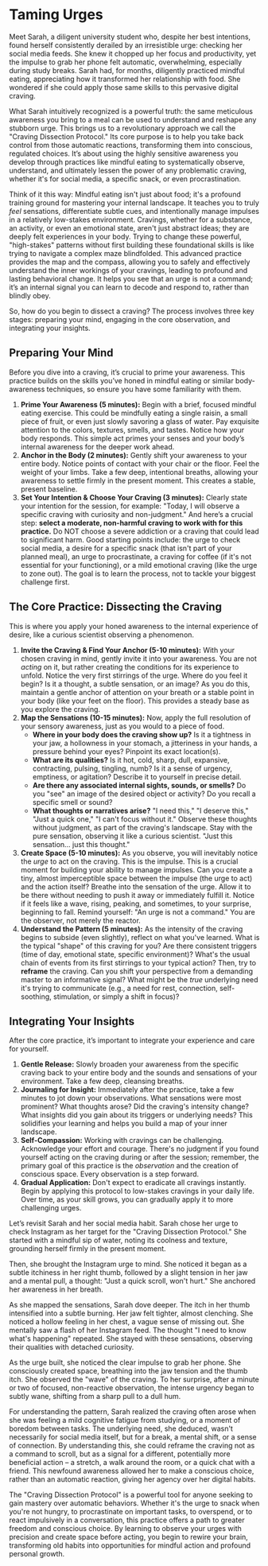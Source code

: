 # Taming Urges

Meet Sarah, a diligent university student who, despite her best intentions, found herself consistently derailed by an irresistible urge: checking her social media feeds. She knew it chopped up her focus and productivity, yet the impulse to grab her phone felt automatic, overwhelming, especially during study breaks. Sarah had, for months, diligently practiced mindful eating, appreciating how it transformed her relationship with food. She wondered if she could apply those same skills to this pervasive digital craving.

What Sarah intuitively recognized is a powerful truth: the same meticulous awareness you bring to a meal can be used to understand and reshape any stubborn urge. This brings us to a revolutionary approach we call the "Craving Dissection Protocol." Its core purpose is to help you take back control from those automatic reactions, transforming them into conscious, regulated choices. It’s about using the highly sensitive awareness you develop through practices like mindful eating to systematically observe, understand, and ultimately lessen the power of any problematic craving, whether it's for social media, a specific snack, or even procrastination.

Think of it this way: Mindful eating isn't just about food; it's a profound training ground for mastering your internal landscape. It teaches you to truly *feel* sensations, differentiate subtle cues, and intentionally manage impulses in a relatively low-stakes environment. Cravings, whether for a substance, an activity, or even an emotional state, aren't just abstract ideas; they are deeply felt experiences in your body. Trying to change these powerful, "high-stakes" patterns without first building these foundational skills is like trying to navigate a complex maze blindfolded. This advanced practice provides the map and the compass, allowing you to safely and effectively understand the inner workings of your cravings, leading to profound and lasting behavioral change. It helps you see that an urge is not a command; it’s an internal signal you can learn to decode and respond to, rather than blindly obey.

So, how do you begin to dissect a craving? The process involves three key stages: preparing your mind, engaging in the core observation, and integrating your insights.

## **Preparing Your Mind**

Before you dive into a craving, it’s crucial to prime your awareness. This practice builds on the skills you’ve honed in mindful eating or similar body-awareness techniques, so ensure you have some familiarity with them.

1.  **Prime Your Awareness (5 minutes):** Begin with a brief, focused mindful eating exercise. This could be mindfully eating a single raisin, a small piece of fruit, or even just slowly savoring a glass of water. Pay exquisite attention to the colors, textures, smells, and tastes. Notice how your body responds. This simple act primes your senses and your body’s internal awareness for the deeper work ahead.
2.  **Anchor in the Body (2 minutes):** Gently shift your awareness to your entire body. Notice points of contact with your chair or the floor. Feel the weight of your limbs. Take a few deep, intentional breaths, allowing your awareness to settle firmly in the present moment. This creates a stable, present baseline.
3.  **Set Your Intention & Choose Your Craving (3 minutes):** Clearly state your intention for the session, for example: "Today, I will observe a specific craving with curiosity and non-judgment." And here’s a crucial step: **select a moderate, non-harmful craving to work with for this practice.** Do NOT choose a severe addiction or a craving that could lead to significant harm. Good starting points include: the urge to check social media, a desire for a specific snack (that isn't part of your planned meal), an urge to procrastinate, a craving for coffee (if it's not essential for your functioning), or a mild emotional craving (like the urge to zone out). The goal is to learn the process, not to tackle your biggest challenge first.

## **The Core Practice: Dissecting the Craving**

This is where you apply your honed awareness to the internal experience of desire, like a curious scientist observing a phenomenon.

1.  **Invite the Craving & Find Your Anchor (5-10 minutes):** With your chosen craving in mind, gently invite it into your awareness. You are not *acting* on it, but rather creating the conditions for its experience to unfold. Notice the very first stirrings of the urge. Where do you feel it begin? Is it a thought, a subtle sensation, or an image? As you do this, maintain a gentle anchor of attention on your breath or a stable point in your body (like your feet on the floor). This provides a steady base as you explore the craving.
2.  **Map the Sensations (10-15 minutes):** Now, apply the full resolution of your sensory awareness, just as you would to a piece of food.
    *   **Where in your body does the craving show up?** Is it a tightness in your jaw, a hollowness in your stomach, a jitteriness in your hands, a pressure behind your eyes? Pinpoint its exact location(s).
    *   **What are its qualities?** Is it hot, cold, sharp, dull, expansive, contracting, pulsing, tingling, numb? Is it a sense of urgency, emptiness, or agitation? Describe it to yourself in precise detail.
    *   **Are there any associated internal sights, sounds, or smells?** Do you "see" an image of the desired object or activity? Do you recall a specific smell or sound?
    *   **What thoughts or narratives arise?** "I need this," "I deserve this," "Just a quick one," "I can't focus without it." Observe these thoughts without judgment, as part of the craving's landscape.
    Stay with the pure sensation, observing it like a curious scientist. "Just this sensation... just this thought."
3.  **Create Space (5-10 minutes):** As you observe, you will inevitably notice the *urge* to act on the craving. This is the impulse. This is a crucial moment for building your ability to manage impulses. Can you create a tiny, almost imperceptible space between the impulse (the urge to act) and the action itself? Breathe into the sensation of the urge. Allow it to be there without needing to push it away or immediately fulfill it. Notice if it feels like a wave, rising, peaking, and sometimes, to your surprise, beginning to fall. Remind yourself: "An urge is not a command." You are the observer, not merely the reactor.
4.  **Understand the Pattern (5 minutes):** As the intensity of the craving begins to subside (even slightly), reflect on what you've learned. What is the typical "shape" of this craving for you? Are there consistent triggers (time of day, emotional state, specific environment)? What's the usual chain of events from its first stirrings to your typical action? Then, try to **reframe** the craving. Can you shift your perspective from a demanding master to an informative signal? What might be the *true* underlying need it's trying to communicate (e.g., a need for rest, connection, self-soothing, stimulation, or simply a shift in focus)?

## **Integrating Your Insights**

After the core practice, it’s important to integrate your experience and care for yourself.

1.  **Gentle Release:** Slowly broaden your awareness from the specific craving back to your entire body and the sounds and sensations of your environment. Take a few deep, cleansing breaths.
2.  **Journaling for Insight:** Immediately after the practice, take a few minutes to jot down your observations. What sensations were most prominent? What thoughts arose? Did the craving's intensity change? What insights did you gain about its triggers or underlying needs? This solidifies your learning and helps you build a map of your inner landscape.
3.  **Self-Compassion:** Working with cravings can be challenging. Acknowledge your effort and courage. There's no judgment if you found yourself acting on the craving during or after the session; remember, the primary goal of this practice is the *observation* and the creation of conscious space. Every observation is a step forward.
4.  **Gradual Application:** Don't expect to eradicate all cravings instantly. Begin by applying this protocol to low-stakes cravings in your daily life. Over time, as your skill grows, you can gradually apply it to more challenging urges.

Let’s revisit Sarah and her social media habit. Sarah chose her urge to check Instagram as her target for the "Craving Dissection Protocol." She started with a mindful sip of water, noting its coolness and texture, grounding herself firmly in the present moment.

Then, she brought the Instagram urge to mind. She noticed it began as a subtle itchiness in her right thumb, followed by a slight tension in her jaw and a mental pull, a thought: "Just a quick scroll, won't hurt." She anchored her awareness in her breath.

As she mapped the sensations, Sarah dove deeper. The itch in her thumb intensified into a subtle burning. Her jaw felt tighter, almost clenching. She noticed a hollow feeling in her chest, a vague sense of missing out. She mentally saw a flash of her Instagram feed. The thought "I need to know what's happening" repeated. She stayed with these sensations, observing their qualities with detached curiosity.

As the urge built, she noticed the clear impulse to grab her phone. She consciously created space, breathing into the jaw tension and the thumb itch. She observed the "wave" of the craving. To her surprise, after a minute or two of focused, non-reactive observation, the intense urgency began to subtly wane, shifting from a sharp pull to a dull hum.

For understanding the pattern, Sarah realized the craving often arose when she was feeling a mild cognitive fatigue from studying, or a moment of boredom between tasks. The underlying need, she deduced, wasn't necessarily for social media itself, but for a break, a mental shift, or a sense of connection. By understanding this, she could reframe the craving not as a command to scroll, but as a signal for a different, potentially more beneficial action – a stretch, a walk around the room, or a quick chat with a friend. This newfound awareness allowed her to make a conscious choice, rather than an automatic reaction, giving her agency over her digital habits.

The "Craving Dissection Protocol" is a powerful tool for anyone seeking to gain mastery over automatic behaviors. Whether it's the urge to snack when you're not hungry, to procrastinate on important tasks, to overspend, or to react impulsively in a conversation, this practice offers a path to greater freedom and conscious choice. By learning to observe your urges with precision and create space before acting, you begin to rewire your brain, transforming old habits into opportunities for mindful action and profound personal growth.